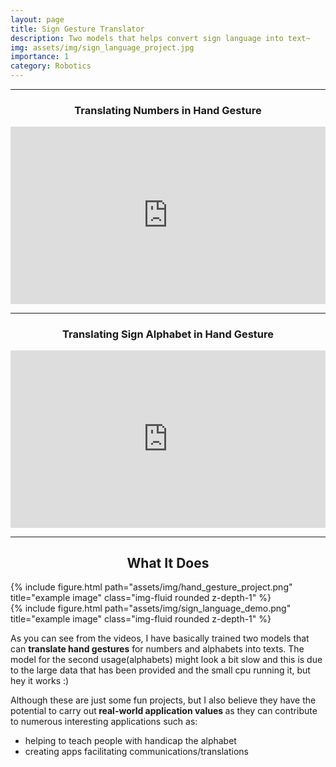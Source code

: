 ```yaml
---
layout: page
title: Sign Gesture Translator
description: Two models that helps convert sign language into text~
img: assets/img/sign_language_project.jpg
importance: 1
category: Robotics
---
```


***

<style>
.video-holder {
  position: relative;
  width: 100%;
  height: 0;
  padding-bottom: 56.25%;
  overflow: hidden;
}
.video-holder iframe {
  position: absolute;
  top: 0;
  left: 0;
  width: 100%;
  height: 100%;
}
</style>

<h3 style="text-align:center"> Translating Numbers in Hand Gesture </h3>

<div class="video-holder">
  <iframe width="560"
          height="315" 
          src="https://www.youtube.com/embed/PmTjQT3sj9w" 
          frameborder="0" 
          allowfullscreen></iframe>
</div>
<hr>
<h3 style="text-align:center"> Translating Sign Alphabet in Hand Gesture </h3>

<div class="video-holder">
  <iframe width="560"
          height="315" 
          src="https://www.youtube.com/embed/WWyAAuIuly4" 
          frameborder="0" 
          allowfullscreen></iframe>
</div>


<hr>
<h2 style="text-align:center"> What It Does </h2>

<div class="row justify-content-sm-center">
    <div class="col-sm-6 mt-3 mt-md-0">
        {% include figure.html path="assets/img/hand_gesture_project.png" title="example image" class="img-fluid rounded z-depth-1" %}
    </div>
    <div class="col-sm-6 mt-3 mt-md-0">
        {% include figure.html path="assets/img/sign_language_demo.png" title="example image" class="img-fluid rounded z-depth-1" %}
    </div>
</div>

As you can see from the videos, I have basically trained two models that can <b>translate hand gestures</b> for numbers and alphabets into texts. 
The model for the second usage(alphabets) might look a bit slow and this is due to the large data that has been provided and the small cpu running it, but hey it works :) 

Although these are just some fun projects, but I also believe they have the potential to carry out<b> real-world application values </b> as they can contribute to numerous interesting applications such as:
<ul class="fa-ul">
  <li><i class="fa-li fa fa-check-square"></i>helping to teach people with handicap the alphabet</li>
  <li><i class="fa-li fa fa-check-square"></i>creating apps facilitating communications/translations</li>
</ul>

